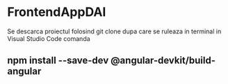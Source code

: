 # FrontendAppDAI
Se descarca proiectul folosind git clone dupa care se ruleaza in terminal in Visual Studio Code comanda
## npm install --save-dev @angular-devkit/build-angular
